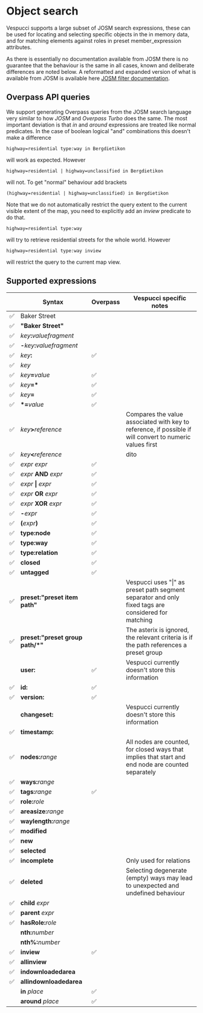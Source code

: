 # Object search

Vespucci supports a large subset of JOSM search expressions, these can be used for locating and selecting specific objects in the in memory data, and for matching elements against roles in preset member_expression attributes.

As there is essentially no documentation available from JOSM there is no guarantee that the behaviour is the same in all cases, known and deliberate differences are noted below. A reformatted and expanded version of what is available from JOSM is available here [JOSM filter documentation](https://github.com/simonpoole/JosmFilterDoc/blob/master/filter.md).

## Overpass API queries

We support generating Overpass queries from the JOSM search language very similar to how _JOSM_ and _Overpass Turbo_ does the same. The most important
deviation is that _in_ and _around_ expressions are treated like normal predicates. In the case of boolean logical "and" combinations this doesn't make a difference

    highway=residential type:way in Bergdietikon

will work as expected. However

    highway=residential | highway=unclassified in Bergdietikon

will not. To get "normal" behaviour add brackets

    (highway=residential | highway=unclassified) in Bergdietikon
    
Note that we do not automatically restrict the query extent to the current visible extent of the map, you need to explicitly
add an _inview_ predicate to do that.

    highway=residential type:way
    
will try to retrieve residential streets for the whole world. However

    highway=residential type:way inview
    
will restrict the query to the current map view.


## Supported expressions

|    |Syntax                            |Overpass | Vespucci specific notes |
|--- |---                               |---------|---|
|✅| Baker Street                         | | | 
|✅| __"Baker Street"__                   | | |
|✅| _key_**:**_valuefragment_            | | |
|✅| **-**_key_**:**_valuefragment_       | | |
|✅| _key_**:**                           |✅| |
|✅| _key_                                | | |
|✅| _key_**=**_value_                    |✅| |
|✅| *key*__=*__                          |✅| |
|✅| _key_**=**                           |✅| |
|✅| __*=__*value*                        |✅| |
|✅| _key_**>**_reference_                | | Compares the value associated with key to reference, if possible if will convert to numeric values first |
|✅| _key_**<**_reference_                | | dito |
|✅|_expr_ _expr_                        |✅| 
|✅|_expr_ __AND__ _expr_                 |✅  | |
|✅|_expr_ __&#124;__ _expr_             |✅| |   
|✅|_expr_ __OR__ _expr_                 |✅  | 
|✅|_expr_ __XOR__ _expr_                 |✅  |  
|✅|__-__*expr*                           |✅| | 
|✅|__(__*expr*__)__                      |✅| | 
|✅|__type:node__                        |✅| | 
|✅|__type:way__                         |✅| | 
|✅|__type:relation__                    |✅| | 
|✅|__closed__                           |✅| | 
|✅|__untagged__                         |✅| |
|✅|__preset:"__preset item path__"__    | | Vespucci uses "&#124;" as preset path segment separator and only fixed tags are considered for matching |
|✅|__preset:"__preset group path/\*__"__ | | The asterix is ignored, the relevant criteria is if the path references a preset group | 
| | __user:__                          |✅ | Vespucci currently doesn't store this information |
|✅|__id:__                              |✅| | 
|✅|__version:__                         |✅| |
| |__changeset:__                      | | Vespucci currently doesn't store this information|
|✅|__timestamp:__                       | |  |
|✅|__nodes:__*range*                    | | All nodes are counted, for closed ways that implies that start and end node are counted separately | 
|✅|__ways:__*range*                     | | |
|✅|__tags:__*range*                     |✅| | 
|✅|__role:__*role*                      | | |
|✅|__areasize:__*range*                 | | | 
|✅|__waylength:__*range*                | | | 
|✅|__modified__                         | | | 
|✅|__new__                              | | | 
✅|__selected__                         | | |
✅|__incomplete__                       | | Only used for relations  |
|✅|__deleted__                          | | Selecting degenerate (empty) ways may lead to unexpected and undefined behaviour | 
|✅|__child__ _expr_                     | | | 
|✅|__parent__ _expr_                    | | | 
|✅|__hasRole:__*role*                   | | | 
||__nth:__*number*                     | | | 
||__nth%:__*number*                    | | |
|✅|__inview__                           |✅| | 
|✅|__allinview__                        | | | 
|✅|__indownloadedarea__                 | | | 
|✅|__allindownloadedarea__              | | | 
| |__in__ *place*                     |✅|   |
| |__around__ *place*                 |✅|   |